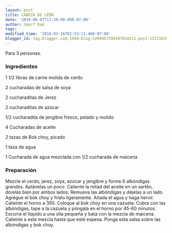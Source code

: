 ```yaml
---
layout: post
title: CABEZA DE LEÓN
date: '2010-06-07T17:30:00.000-07:00'
author: Smurf Dad
tags: 
modified_time: '2016-03-16T01:53:11.460-07:00'
blogger_id: tag:blogger.com,1999:blog-5299957599287034512.post-1572103055320597956
---
```


Para 3 personas.

<h3>Ingredientes</h3>

1 1/2 libras de carne molida de cerdo

2 cucharadas de salsa de soya

2 cucharaditas de Jerez

2 cucharaditas de azúcar

1/2 cucharadita de jengibre fresco, pelado y molido

4 Cucharadas de aceite

2 tazas de Bok choy, picado

1 taza de agua

1 Cucharada de agua mezclada con 1/2 cucharada de maicena

<h3>Preparación</h3>

Mezcle el cerdo, jerez, soya, azúcar y jengibre y forme 6 albóndigas grandes. Aplánelas un poco. Caliente la mitad del aceite en un sartén, dórelas bien por ambos lados. Remueva las albóndigas y déjelas a un lado. Agregue el bok choy y fríalo ligeramente. Añada el agua y haga hervir. Caliente el horno a 350. Coloque al bok choy en una cazuela. Cubra con las albóndigas, tape a la cazuela y póngala en el horno por 45-60 minutos. Escurra el líquido a una olla pequeña y bata con la mezcla de maicena. Caliente a esta mezcla hasta que esté espesa. Ponga esta salsa sobre las albóndigas y bok choy.

